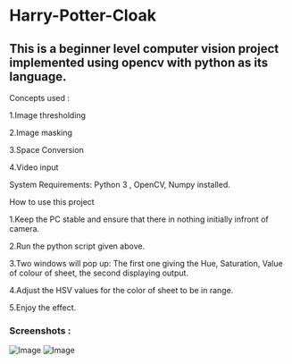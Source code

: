 # Harry-Potter-Cloak

## This is a beginner level computer vision project implemented using opencv with python as its language.

Concepts used :

1.Image thresholding

2.Image masking

3.Space Conversion

4.Video input

System Requirements: Python 3 , OpenCV, Numpy installed.

How to use this project

1.Keep the PC stable and ensure that there in nothing initially infront of camera.

2.Run the python script given above.

3.Two windows will pop up: The first one giving the Hue, Saturation, Value of colour of sheet, the second displaying output.

4.Adjust the HSV values for the color of sheet to be in range.

5.Enjoy the effect.


 ### Screenshots :
 
![Image](https://github.com/user-attachments/assets/fb42adba-f1d5-4636-a8ed-cd48f46f370a) ![Image](https://github.com/user-attachments/assets/89ead984-45d5-4547-a5ad-e15b498d778e)
